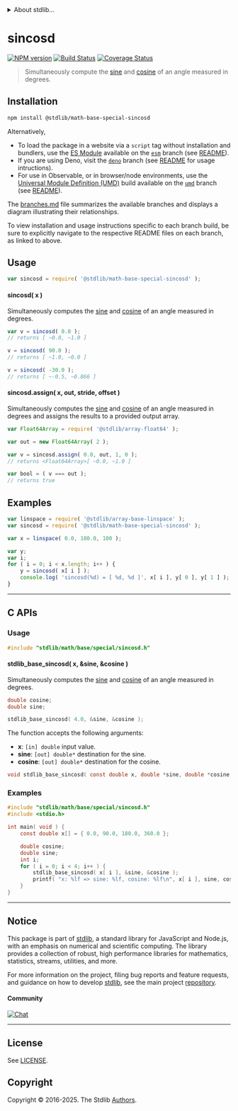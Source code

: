 <!--

@license Apache-2.0

Copyright (c) 2025 The Stdlib Authors.

Licensed under the Apache License, Version 2.0 (the "License");
you may not use this file except in compliance with the License.
You may obtain a copy of the License at

   http://www.apache.org/licenses/LICENSE-2.0

Unless required by applicable law or agreed to in writing, software
distributed under the License is distributed on an "AS IS" BASIS,
WITHOUT WARRANTIES OR CONDITIONS OF ANY KIND, either express or implied.
See the License for the specific language governing permissions and
limitations under the License.

-->


<details>
  <summary>
    About stdlib...
  </summary>
  <p>We believe in a future in which the web is a preferred environment for numerical computation. To help realize this future, we've built stdlib. stdlib is a standard library, with an emphasis on numerical and scientific computation, written in JavaScript (and C) for execution in browsers and in Node.js.</p>
  <p>The library is fully decomposable, being architected in such a way that you can swap out and mix and match APIs and functionality to cater to your exact preferences and use cases.</p>
  <p>When you use stdlib, you can be absolutely certain that you are using the most thorough, rigorous, well-written, studied, documented, tested, measured, and high-quality code out there.</p>
  <p>To join us in bringing numerical computing to the web, get started by checking us out on <a href="https://github.com/stdlib-js/stdlib">GitHub</a>, and please consider <a href="https://opencollective.com/stdlib">financially supporting stdlib</a>. We greatly appreciate your continued support!</p>
</details>

# sincosd

[![NPM version][npm-image]][npm-url] [![Build Status][test-image]][test-url] [![Coverage Status][coverage-image]][coverage-url] <!-- [![dependencies][dependencies-image]][dependencies-url] -->

> Simultaneously compute the [sine][@stdlib/math/base/special/sind] and [cosine][@stdlib/math/base/special/cosd] of an angle measured in degrees.

<section class="installation">

## Installation

```bash
npm install @stdlib/math-base-special-sincosd
```

Alternatively,

-   To load the package in a website via a `script` tag without installation and bundlers, use the [ES Module][es-module] available on the [`esm`][esm-url] branch (see [README][esm-readme]).
-   If you are using Deno, visit the [`deno`][deno-url] branch (see [README][deno-readme] for usage intructions).
-   For use in Observable, or in browser/node environments, use the [Universal Module Definition (UMD)][umd] build available on the [`umd`][umd-url] branch (see [README][umd-readme]).

The [branches.md][branches-url] file summarizes the available branches and displays a diagram illustrating their relationships.

To view installation and usage instructions specific to each branch build, be sure to explicitly navigate to the respective README files on each branch, as linked to above.

</section>

<section class="usage">

## Usage

```javascript
var sincosd = require( '@stdlib/math-base-special-sincosd' );
```

#### sincosd( x )

Simultaneously computes the [sine][@stdlib/math/base/special/sind] and [cosine][@stdlib/math/base/special/cosd] of an angle measured in degrees.

```javascript
var v = sincosd( 0.0 );
// returns [ ~0.0, ~1.0 ]

v = sincosd( 90.0 );
// returns [ ~1.0, ~0.0 ]

v = sincosd( -30.0 );
// returns [ ~-0.5, ~0.866 ]
```

#### sincosd.assign( x, out, stride, offset )

Simultaneously computes the [sine][@stdlib/math/base/special/sind] and [cosine][@stdlib/math/base/special/cosd] of an angle measured in degrees and assigns the results to a provided output array.

```javascript
var Float64Array = require( '@stdlib/array-float64' );

var out = new Float64Array( 2 );

var v = sincosd.assign( 0.0, out, 1, 0 );
// returns <Float64Array>[ ~0.0, ~1.0 ]

var bool = ( v === out );
// returns true
```

</section>

<!-- /.usage -->

<section class="examples">

## Examples

<!-- eslint no-undef: "error" -->

```javascript
var linspace = require( '@stdlib/array-base-linspace' );
var sincosd = require( '@stdlib/math-base-special-sincosd' );

var x = linspace( 0.0, 180.0, 100 );

var y;
var i;
for ( i = 0; i < x.length; i++ ) {
    y = sincosd( x[ i ] );
    console.log( 'sincosd(%d) = [ %d, %d ]', x[ i ], y[ 0 ], y[ 1 ] );
}
```

</section>

<!-- /.examples -->

<!-- C interface documentation. -->

* * *

<section class="c">

## C APIs

<!-- Section to include introductory text. Make sure to keep an empty line after the intro `section` element and another before the `/section` close. -->

<section class="intro">

</section>

<!-- /.intro -->

<!-- C usage documentation. -->

<section class="usage">

### Usage

```c
#include "stdlib/math/base/special/sincosd.h"
```

#### stdlib_base_sincosd( x, &sine, &cosine )

Simultaneously computes the [sine][@stdlib/math/base/special/sind] and [cosine][@stdlib/math/base/special/cosd] of an angle measured in degrees.

```c
double cosine;
double sine;

stdlib_base_sincosd( 4.0, &sine, &cosine );
```

The function accepts the following arguments:

-   **x**: `[in] double` input value.
-   **sine**: `[out] double*` destination for the sine.
-   **cosine**: `[out] double*` destination for the cosine.

```c
void stdlib_base_sincosd( const double x, double *sine, double *cosine );
```

</section>

<!-- /.usage -->

<!-- C API usage notes. Make sure to keep an empty line after the `section` element and another before the `/section` close. -->

<section class="notes">

</section>

<!-- /.notes -->

<!-- C API usage examples. -->

<section class="examples">

### Examples

```c
#include "stdlib/math/base/special/sincosd.h"
#include <stdio.h>

int main( void ) {
    const double x[] = { 0.0, 90.0, 180.0, 360.0 };

    double cosine;
    double sine;
    int i;
    for ( i = 0; i < 4; i++ ) {
        stdlib_base_sincosd( x[ i ], &sine, &cosine );
        printf( "x: %lf => sine: %lf, cosine: %lf\n", x[ i ], sine, cosine );
    }
}
```

</section>

<!-- /.examples -->

</section>

<!-- /.c -->

<!-- Section for related `stdlib` packages. Do not manually edit this section, as it is automatically populated. -->

<section class="related">

</section>

<!-- /.related -->

<!-- Section for all links. Make sure to keep an empty line after the `section` element and another before the `/section` close. -->


<section class="main-repo" >

* * *

## Notice

This package is part of [stdlib][stdlib], a standard library for JavaScript and Node.js, with an emphasis on numerical and scientific computing. The library provides a collection of robust, high performance libraries for mathematics, statistics, streams, utilities, and more.

For more information on the project, filing bug reports and feature requests, and guidance on how to develop [stdlib][stdlib], see the main project [repository][stdlib].

#### Community

[![Chat][chat-image]][chat-url]

---

## License

See [LICENSE][stdlib-license].


## Copyright

Copyright &copy; 2016-2025. The Stdlib [Authors][stdlib-authors].

</section>

<!-- /.stdlib -->

<!-- Section for all links. Make sure to keep an empty line after the `section` element and another before the `/section` close. -->

<section class="links">

[npm-image]: http://img.shields.io/npm/v/@stdlib/math-base-special-sincosd.svg
[npm-url]: https://npmjs.org/package/@stdlib/math-base-special-sincosd

[test-image]: https://github.com/stdlib-js/math-base-special-sincosd/actions/workflows/test.yml/badge.svg?branch=main
[test-url]: https://github.com/stdlib-js/math-base-special-sincosd/actions/workflows/test.yml?query=branch:main

[coverage-image]: https://img.shields.io/codecov/c/github/stdlib-js/math-base-special-sincosd/main.svg
[coverage-url]: https://codecov.io/github/stdlib-js/math-base-special-sincosd?branch=main

<!--

[dependencies-image]: https://img.shields.io/david/stdlib-js/math-base-special-sincosd.svg
[dependencies-url]: https://david-dm.org/stdlib-js/math-base-special-sincosd/main

-->

[chat-image]: https://img.shields.io/gitter/room/stdlib-js/stdlib.svg
[chat-url]: https://app.gitter.im/#/room/#stdlib-js_stdlib:gitter.im

[stdlib]: https://github.com/stdlib-js/stdlib

[stdlib-authors]: https://github.com/stdlib-js/stdlib/graphs/contributors

[umd]: https://github.com/umdjs/umd
[es-module]: https://developer.mozilla.org/en-US/docs/Web/JavaScript/Guide/Modules

[deno-url]: https://github.com/stdlib-js/math-base-special-sincosd/tree/deno
[deno-readme]: https://github.com/stdlib-js/math-base-special-sincosd/blob/deno/README.md
[umd-url]: https://github.com/stdlib-js/math-base-special-sincosd/tree/umd
[umd-readme]: https://github.com/stdlib-js/math-base-special-sincosd/blob/umd/README.md
[esm-url]: https://github.com/stdlib-js/math-base-special-sincosd/tree/esm
[esm-readme]: https://github.com/stdlib-js/math-base-special-sincosd/blob/esm/README.md
[branches-url]: https://github.com/stdlib-js/math-base-special-sincosd/blob/main/branches.md

[stdlib-license]: https://raw.githubusercontent.com/stdlib-js/math-base-special-sincosd/main/LICENSE

[@stdlib/math/base/special/cosd]: https://github.com/stdlib-js/math-base-special-cosd

[@stdlib/math/base/special/sind]: https://github.com/stdlib-js/math-base-special-sind

<!-- <related-links> -->

<!-- </related-links> -->

</section>

<!-- /.links -->
